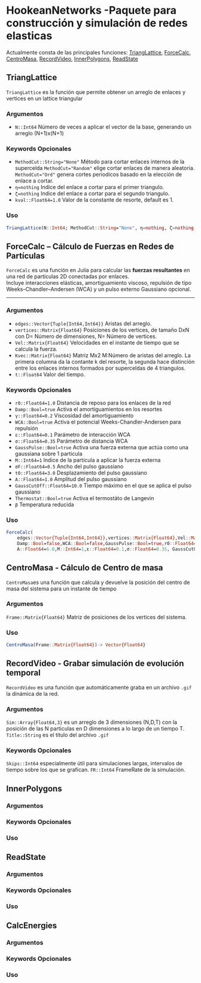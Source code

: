 # HookeanNetworks -Paquete para construcción y simulación de redes elasticas
Actualmente consta de las principales funciones: [TriangLattice](#TriangLattice), [ForceCalc](#ForceCalc), [CentroMasa](#CentroMasa), [RecordVideo](#RecordVideo), [InnerPolygons](#InnerPolygons), [ReadState](#ReadState)

## TriangLattice
`TriangLattice` es la función que permite obtener un arreglo de enlaces y vertices en un lattice triangular

### Argumentos
- `N::Int64` Número de veces a aplicar el vector de la base, generando un arreglo (N+1)x(N+1)

### Keywords Opcionales
- `MethodCut::String="None"` Método para cortar enlaces internos de la supercelda `MethodCut="Random"` elige cortar enlaces de manera aleatoria. `MethodCut="Ord"` genera cortes periodicos basado en la elección de enlace a cortar.
- `η=nothing` Indice del enlace a cortar para el primer triangulo.
- `ζ=nothing` Indice del enlace a cortar para el segundo triangulo.
- `kval::Float64=1.0` Valor de la constante de resorte, default es 1.

### Uso 

```julia
TriangLattice(N::Int64; MethodCut::String="None", η=nothing, ζ=nothing, kval::Float64=1.0)
```

## ForceCalc – Cálculo de Fuerzas en Redes de Partículas

`ForceCalc` es una función en Julia para calcular las **fuerzas resultantes** en una red de partículas 2D conectadas por enlaces.  
Incluye interacciones elásticas, amortiguamiento viscoso, repulsión de tipo Weeks–Chandler–Andersen (WCA) y un pulso externo Gaussiano opcional.

---
### Argumentos
- `edges::Vector{Tuple{Int64,Int64}}` Aristas del arreglo.
- `vertices::Matrix{Float64}` Posiciones de los vertices, de tamaño DxN con D= Número de dimensiones, N= Número de vertices.
- `Vel::Matrix{Float64}` Velocidades en el instante de tiempo que se calcula la fuerza.
- `Kvec::Matrix{Float64}` Matriz Mx2 M:Número de aristas del arreglo. La primera columna da la contante k del resorte, la segunda hace distinción entre los enlaces internos formados por superceldas de 4 triangulos.
- `t::Float64` Valor del tiempo.

### Keywords Opcionales
- `r0::Float64=1.0` Distancia de reposo para los enlaces de la red
- `Damp::Bool=true` Activa el amortiguamientos en los resortes
- `γ::Float64=0.2` Viscosidad del amortiguamiento
- `WCA::Bool=true` Activa el potencial Weeks-Chandler-Andersen para repulsión
- `ε::Float64=0.1` Parámetro de interacción WCA
- `σ::Float64=0.35` Parámetro de distancia WCA
- `GaussPulse::Bool=true` Activa una fuerza externa que actúa como una gaussiana sobre 1 particula
- `M::Int64=1` Indice de la particula a aplicar la fuerza externa
- `σF::Float64=0.5` Ancho del pulso gaussiano
- `t0::Float64=3.0` Desplazamiento del pulso gaussiano
- `A::Float64=1.0` Amplitud del pulso gaussiano
- `GaussCutOff::Float64=10.0` Tiempo máximo en el que se aplica el pulso gaussiano
- `Thermostat::Bool=true` Activa el termostáto de Langevin
- `β` Temperatura reducida

### Uso

```julia
ForceCalc(
    edges::Vector{Tuple{Int64,Int64}},vertices::Matrix{Float64},Vel::Matrix{Float64},Kvec::Matrix{Float64},t::Float64;
    Damp::Bool=false,WCA::Bool=false,GaussPulse::Bool=true,r0::Float64=1.0,γ::Float64=0.2,σF::Float64=0.5,t0::Float64=3.0,
    A::Float64=6.0,M::Int64=1,ε::Float64=0.1,σ::Float64=0.35, GaussCutOff::Float64=10.0,Thermostat::Bool=true,β=1.0) -> Matrix{Float64}
```

## CentroMasa - Cálculo de Centro de masa

`CentroMasa`es una función que calcula y devuelve la posición del centro de masa del sistema para un instante de tiempo

### Argumentos
`Frame::Matrix{Float64}` Matriz de posiciones de los vertices del sistema.

### Uso
```julia
CentroMasa(Frame::Matrix{Float64})-> Vector{Float64}
```

## RecordVideo - Grabar simulación de evolución temporal
`RecordVideo` es una función que automáticamente graba en un archivo `.gif` la dinámica de la red. 

### Argumentos
`Sim::Array{Float64,3}` es un arreglo de 3 dimensiones (N,D,T) con la posición de las N particulas en D dimensiones a lo largo de un tiempo T.
`Title::String` es el titulo del archivo `.gif`

### Keywords Opcionales
`Skips::Int64` especialmente útil para simulaciones largas, intervalos de tiempo sobre los que se grafican.
`FR::Int64` FrameRate de la simulación. 

## InnerPolygons
### Argumentos
### Keywords Opcionales
### Uso

## ReadState

### Argumentos
### Keywords Opcionales
### Uso


## CalcEnergies

### Argumentos
### Keywords Opcionales
### Uso




